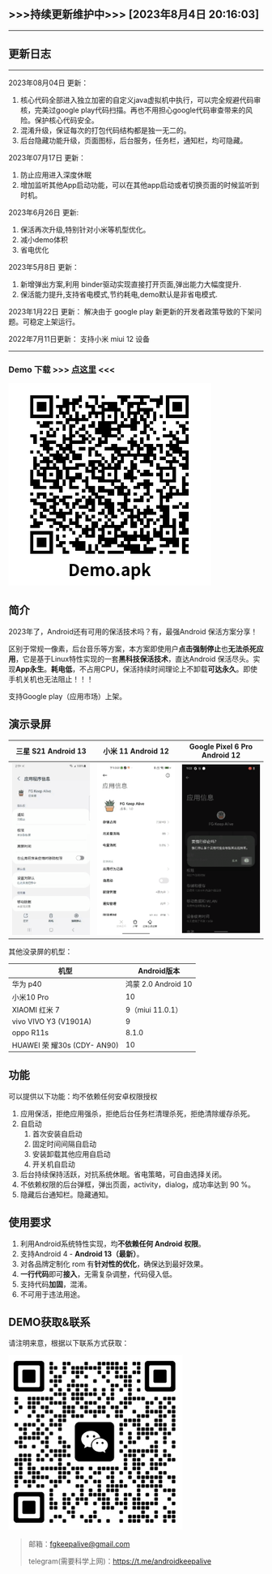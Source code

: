 ## >>>持续更新维护中>>> [2023年8月4日 20:16:03]
---
## 更新日志

---

2023年08月04日 更新：
1. 核心代码全部进入独立加密的自定义java虚拟机中执行，可以完全规避代码审核，完美过google play代码扫描。再也不用担心google代码审查带来的风险。保护核心代码安全。
2. 混淆升级，保证每次的打包代码结构都是独一无二的。
2. 后台隐藏功能升级，页面图标，后台服务，任务栏，通知栏，均可隐藏。

2023年07月17日 更新：
1. 防止应用进入深度休眠
2. 增加监听其他App启动功能，可以在其他app启动或者切换页面的时候监听到时机。

2023年6月26日 更新:
1. 保活再次升级,特别针对小米等机型优化。
2. 减小demo体积
3. 省电优化

2023年5月8日 更新：
1. 新增弹出方案,利用 binder驱动实现直接打开页面,弹出能力大幅度提升.
2. 保活能力提升,支持省电模式,节约耗电,demo默认是非省电模式.

2023年1月22日 更新：
解决由于 google play 新更新的开发者政策导致的下架问题。可稳定上架运行。

2022年7月11日更新：
支持小米 miui 12 设备

---

### Demo 下载 >>> [点这里](./Demo.apk) <<<

![](./code.png)

## 简介

2023年了，Android还有可用的保活技术吗？有，最强Android 保活方案分享！

区别于常规一像素，后台音乐等方案，本方案即使用户**点击强制停止**也**无法杀死应用**，它是基于Linux特性实现的一套**黑科技保活技术**，直达Android 保活尽头。实现**App永生**。**耗电低**，不占用CPU，保活持续时间理论上不卸载**可达永久**。即使手机关机也无法阻止！！！

支持Google play（应用市场）上架。

## **演示录屏**

| 三星 S21 Android 13       | 小米 11 Android 12             | Google Pixel 6 Pro Android 12 |
| ------------------------- | ------------------------------ | ----------------------------- |
| ![](./GIF/sanxing.gif)   | ![](./GIF/xiaomi.gif)         | ![](./GIF/google.gif)        |

其他没录屏的机型：

| 机型                        | Android版本         |
| --------------------------- | ------------------- |
| 华为 p40                    | 鸿蒙 2.0 Android 10 |
| 小米10 Pro                  | 10                  |
| XIAOMI 红米 7               | 9（miui 11.0.1）    |
| vivo VIVO Y3 (V1901A)       | 9                   |
| oppo R11s                   | 8.1.0               |
| HUAWEI 荣 耀30s (CDY- AN90) | 10                  |


## 功能

可以提供以下功能：均不依赖任何安卓权限授权
1. 应用保活，拒绝应用强杀，拒绝后台任务栏清理杀死，拒绝清除缓存杀死。
2. 自启动
   1. 首次安装自启动
   2. 固定时间间隔自启动
   3. 安装卸载其他应用自启动
   4. 开关机自启动
3. 后台持续保持活跃，对抗系统休眠。省电策略，可自由选择关闭。
4. 不依赖权限的后台弹框，弹出页面，activity，dialog，成功率达到 90 %。
5. 隐藏后台通知栏。隐藏通知。

## 使用要求

1. 利用Android系统特性实现，均**不依赖任何 Android 权限**。
2. 支持Android 4 - **Android 13（最新）**。
3. 对各品牌定制化 rom 有**针对性的优化**，确保达到最好效果。
4. **一行代码**即可**接入**，无需复杂调整，代码侵入低。
5. 支持代码**加固**，混淆。
6. 不可用于违法用途。

## DEMO获取&联系

请注明来意，根据以下联系方式获取：

![weixin](wx.jpg)

> 邮箱：fgkeepalive@gmail.com
> 
> telegram(需要科学上网)：https://t.me/androidkeepalive

